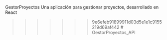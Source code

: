  GestorProyectos
Una aplicación para gestionar proyectos, desarrollado en React
>>>>>>> 9e6efeb91899911d03d5e1e1c9155219d69af442
#   G e s t o r P r o y e c t o s _ A P I 
 
 
